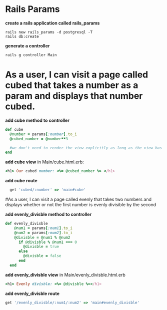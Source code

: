 # Rails Params

**create a rails application called rails_params**

```
rails new rails_params -d postgresql -T
rails db:create
```

**generate a controller**

```
rails g controller Main
```

# As a user, I can visit a page called cubed that takes a number as a param and displays that number cubed.

**add cube method to controller**

```ruby
def cube
  @number = params[:number].to_i
  @cubed_number = @number**3

  #we don't need to render the view explicitly as long as the view has the same name as the method
end

```

**add cube view**
in Main/cube.html.erb:

```ruby
<h1> Our cubed number: <%= @cubed_number %> </h1>

```

**add cube route**

```ruby
  get 'cubed/:number' => 'main#cube'

```

#As a user, I can visit a page called evenly that takes two numbers and displays whether or not the first number is evenly divisible by the second

**add evenly_divisble method to controller**

```ruby
def evenly_divisble
    @num1 = params[:num1].to_i
    @num2 = params[:num2].to_i
    @divisble = @num1 % @num2
      if @divisble % @num1 === 0
        @divisble = true
      else
        @divisble = false
      end
  end
```

**add evenly_divisble view**
in Main/evenly_divisble.html.erb

```ruby
<h1> Evenly divisble: <%= @divisble %></h1>
```

**add evenly_divisble route**

```ruby
get '/evenly_divisble/:num1/:num2' => 'main#evenly_divisble'
````
